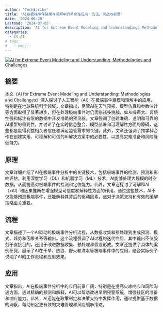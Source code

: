 ```yaml
---
author: 'TechScribe'
title: 'AI在极端事件建模与理解中的革命性应用：方法、挑战与前景'
date: '2024-06-28'
Lastmod: '2024-07-05'
description: 'AI for Extreme Event Modeling and Understanding: Methodologies and Challenges'
categories:
  - CS.AI
# tags:
#   - emoji
---
```


[![AI for Extreme Event Modeling and Understanding: Methodologies and Challenges](https://arxiv-research-1301205113.cos.ap-guangzhou.myqcloud.com/images/2406.20080v1.pdf_0.jpg)](https://arxiv.org/abs/2406.20080v1)

## 摘要

本文《AI for Extreme Event Modeling and Understanding: Methodologies and Challenges》深入探讨了人工智能（AI）在极端事件建模和理解中的应用，特别是在地球系统科学领域。文章指出，尽管AI在天气预报、模型仿真和参数估计等方面取得了显著进步，但在处理极端事件时仍面临诸多挑战，如从噪声大、异质性强和标注有限的数据中开发准确的预测器。文章强调了创建准确、透明和可靠的AI模型的重要性，并讨论了在实时信息整合、模型部署和可理解性方面的障碍，这些都是赢得利益相关者信任和满足监管需求的关键。此外，文章还强调了跨学科合作在创建实用、可理解和可信的AI解决方案中的必要性，以提高灾难准备和风险降低能力。<!--more-->

## 原理

文章详细介绍了AI在极端事件分析中的关键技术，包括极端事件的检测、预测和影响评估。利用深度学习（DL）和机器学习（ML）技术，AI能够处理大规模的时空数据，从而提高对极端事件的检测和定位能力。此外，文章还探讨了可解释AI（xAI）和因果推断在增强模型可信度和解释性方面的作用。通过这些技术，AI不仅能够预测极端事件，还能解释其背后的驱动因素，这对于决策支持和有效的缓解策略至关重要。

## 流程

文章描述了一个AI驱动的极端事件分析流程，从数据收集和预处理到生成预测、模式、趋势和因果关系等输出。这个流程强调了AI过程的迭代性质，其中输出不仅服务于直接目的，还用于改进数据收集、预处理和假设形成。文章还提供了具体的案例研究，展示了AI在干旱、热浪、野火和洪水等极端事件中的应用，结合实际例子说明了AI的工作流程和应用效果。

## 应用

文章指出，AI在极端事件分析中的应用前景广阔，特别是在提高灾难响应和风险沟通方面。通过精确的预测和解释，AI可以帮助改进早期预警系统，增强社区的准备和响应能力。此外，AI还能在政策制定和决策支持中发挥作用，通过提供基于数据的洞察，帮助制定更有效的灾难管理和风险缓解策略。